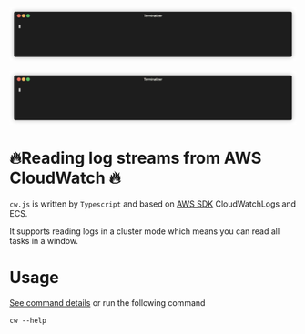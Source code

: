 ![introduce](https://github.com/danielsss/cw.js/blob/main/docs/introduce.gif)

![introduce-2](https://github.com/danielsss/cw.js/blob/main/docs/introduce-2.gif)

# 🔥Reading log streams from AWS CloudWatch 🔥

`cw.js` is written by `Typescript` and based on [AWS SDK](https://github.com/aws/aws-sdk-js) CloudWatchLogs and ECS.

It supports reading logs in a cluster mode which means you can read all tasks in a window.


# Usage

[See command details](./docs/usage.md) or run the following command

```shell
cw --help
```
